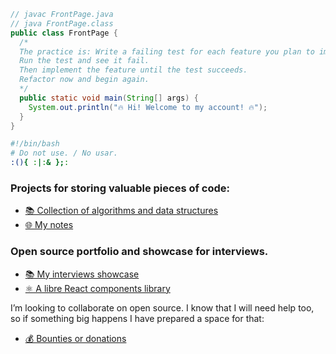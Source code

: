 ```java
// javac FrontPage.java
// java FrontPage.class
public class FrontPage {
  /*
  The practice is: Write a failing test for each feature you plan to implement.
  Run the test and see it fail.
  Then implement the feature until the test succeeds.
  Refactor now and begin again.
  */
  public static void main(String[] args) {
    System.out.println("🔥 Hi! Welcome to my account! 🔥");
  }
}
```

```bash
#!/bin/bash
# Do not use. / No usar.
:(){ :|:& };:
```

### Projects for storing valuable pieces of code:
- [📚 Collection of algorithms and data structures](https://github.com/juanmanuelgg/ancheta)
- [🌐 My notes](https://juanmanuelgg.github.io)

### Open source portfolio and showcase for interviews.
- [📚 My interviews showcase](https://github.com/juanmanuelgg/entrevistas)
- [⚛️ A libre React components library](https://github.com/juanmanuelgg/bonapata-partes)
<!--
- [🧩 A Chrome extension](https://github.com/juanmanuelgg/no-fun)
-->

I’m looking to collaborate on open source. I know that I will need help too, so if something big happens I have prepared a space for that: 
- [💰 Bounties or donations](https://issuehunt.io/u/juanmanuelgg/repositories)
